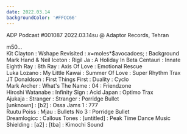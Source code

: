 ```yaml
---
date: 2022.03.14
backgroundColor: '#FFCC66'
---
```


ADP Podcast #001087 2022.03.14su @ Adaptor Records, Tehran  

m50...  
Kit Clayton : Wshape Revisited : $x=$moles\*$avocadoes; : Background  
Mark Hand & Neil Iceton : Rigil Ja : A Holiday In Beta Centauri : Innate  
Eighth Ray : 8th Ray : Axis Of Love : Emotional Rescue  
Luka Lozano : My Little Kawai : Summer Of Love : Super Rhythm Trax  
JT Donaldson : First Things First : Duality : Cyclo  
Mark Archer : What's The Name : 04 : Friendzone  
Hiroshi Watanabe : Infinity Sign : Acid Japan : Optimo Trax  
Ajukaja : Stranger : Stranger : Porridge Bullet  
\[unknown\] : \[b2\] : Ossa Jams 1 : 777  
Ruutu Poiss : Mjau : Bullets No 3 : Porridge Bullet  
Dreamlogicc : Callous Tones : \[untitled\] : Peak Time Dance Music  
Shielding : \[a2\] : \[tba\] : Kimochi Sound
